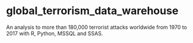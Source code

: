 # global_terrorism_data_warehouse
An analysis to more than 180,000 terrorist attacks worldwide from 1970 to 2017 with R, Python, MSSQL and SSAS.
